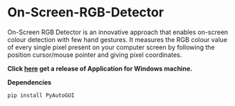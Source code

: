 # On-Screen-RGB-Detector
On-Screen RGB Detector is an innovative approach that enables on-screen colour detection with few hand gestures.  It measures the RGB colour value of every single pixel present on your computer screen by following the position cursor/mouse pointer and giving pixel coordinates.

**Click [here](https://github.com/4BH1J337/On-Screen-RGB-Detector/releases/download/v1.0/Application_setup.exe) get a release of Application for Windows machine.**



**Dependencies**
```
pip install PyAutoGUI
```

